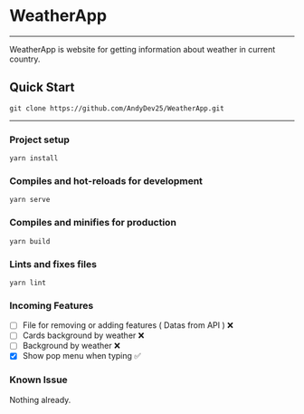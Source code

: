 # WeatherApp

---

WeatherApp is website for getting information about weather in current country.

## Quick Start

```
git clone https://github.com/AndyDev25/WeatherApp.git
```

---

### Project setup

```
yarn install
```

### Compiles and hot-reloads for development

```
yarn serve
```

### Compiles and minifies for production

```
yarn build
```

### Lints and fixes files

```
yarn lint
```

### Incoming Features

- [ ] File for removing or adding features ( Datas from API ) ❌
- [ ] Cards background by weather ❌
- [ ] Background by weather ❌
- [x] Show pop menu when typing ✅

### Known Issue

Nothing already.
